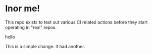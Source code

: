 # Inor me!

This repo exists to test out various CI related actions before they start operating in "real" repos.


hello

<!--

ponylang/action-testing@0.47.2

corral add github.com/ponylang/action-testing.git --version 0.47.2

other stuff

corral add github.com/ponylang/action-testing.git -v 0.47.2

-->

This is a simple change. It had another.

